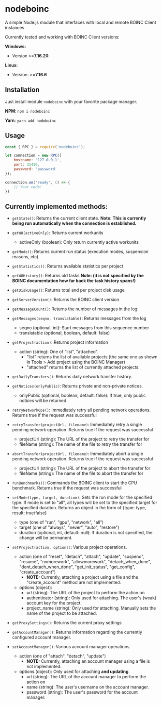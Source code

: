 # nodeboinc
A simple Node.js module that interfaces with local and remote BOINC Client instances.

Currently tested and working with BOINC Client versions:

**Windows:**
 - Version >=**7.16.20**

**Linux:**
 - Version: >=**7.16.6**

## Installation
Just install module `nodeboinc` with your favorite package manager.

**NPM**:
`npm i nodeboinc`

**Yarn**:
`yarn add nodeboinc`


## Usage
```js
const { RPC } = require('nodeboinc');

let connection = new RPC({
	hostname: '127.0.0.1',
	port: 31416,
	password: 'password'
});

connection.on('ready', () => {
	// Your code!
})
```

## Currently implemented methods:
- `getState()`: Returns the current client state. **Note: This is currently being run automatically when the connection is established.**


- `getWU(activeOnly)`: Returns current workunits
	- activeOnly (boolean): Only return currently active workunits


- `getMode()`: Returns current run status (execution modes, suspension reasons, etc)


- `getStatistics()`: Returns available statistics per project 


- `getWUHistory()`: Returns old tasks **Note: (it is not specified by the BOINC documentation how far back the task history spans!)**


- `getDiskUsage()`: Returns total and per project disk usage


- `getServerVersion()`: Returns the BOINC client version


- `getMessageCount()`: Returns the number of messages in the log


- `getMessages(seqno, translatable)`: Returns messages from the log
	- seqno (optional, int): Start messages from this sequence number
	- translatable (optional, boolean, default: false)


- `getProject(action)`: Returns project information
	- action (string): One of "list", "attached". 
      - "list" returns the list of available projects (the same one as shown in Tools > Add project using the BOINC Manager)
      - "attached" returns the list of currently attached projects.


- `getDailyTransfers()`: Returns daily network transfer history.


- `getNotices(onlyPublic)`: Returns private and non-private notices.
	- onlyPublic (optional, boolean, default: false): If true, only public notices will be returned.


- `retryNetworkOps()`: Immediately retry all pending network operations. Returns true if the request was successful


- `retryTransfer(projectUrl, filename)`: Immediately retry a single pending network operation. Returns true if the request was successful
  - projectUrl (string): The URL of the project to retry the transfer for
  - fileName (string): The name of the file to retry the transfer for


- `abortTransfer(projectUrl, filename)`: Immediately abort a single pending network operation. Returns true if the request was successful
	- projectUrl (string): The URL of the project to abort the transfer for
	- fileName (string): The name of the file to abort the transfer for


- `runBenchmarks()`: Commands the BOINC client to start the CPU benchmark. Returns true if the request was successful


- `setMode(type, target, duration)`: Sets the run mode for the specified type. If mode is set to "all", all types will be set to the specified target for the specified duration. Returns an object in the form of {type: type, result: true/false}
	- type (one of "run", "gpu", "network", "all")
	- target (one of "always", "never", "auto", "restore")
	- duration (optional, int, default: null): If duration is not specified, the change will be permanent.


- `setProject(action, options)`: Various project operations.
  - action (one of "reset", "detach", "attach", "update", "suspend", "resume", "nomorework", "allowmorework", "detach_when_done", "dont_detach_when_done", "get_init_status", "get_config", "create_account")
    - **NOTE:** Currently, attaching a project using a file and the "create_account" method are not implemented.
  - options (object):
    - url (string): The URL of the project to perform the action on
    - authenticator (string): Only used for attaching. The user's (weak) account key for the project.
    - project_name (string): Only used for attaching. Manually sets the name of the project to be attached.

- `getProxySettings()`: Returns the current proxy settings


- `getAccountManager()`: Returns information regarding the currently configured account manager.


- `setAccountManager()`: Various account manager operations.
  - action (one of "attach", "detach", "update")
	- **NOTE:** Currently, attaching an account manager using a file is not implemented.
  - options (object): Only used for attaching **and updating**.
	- url (string): The URL of the account manager to perform the action on
	- name (string): The user's username on the account manager.
	- password (string): The user's password for the account manager.